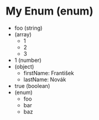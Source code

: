 # My Enum (enum)

- foo (string)
- (array)
    - 1
    - 2
    - 3
- 1 (number)
- (object)
    - firstName: František
    - lastName: Novák
- true (boolean)
- (enum)
    - foo
    - bar
    - baz
